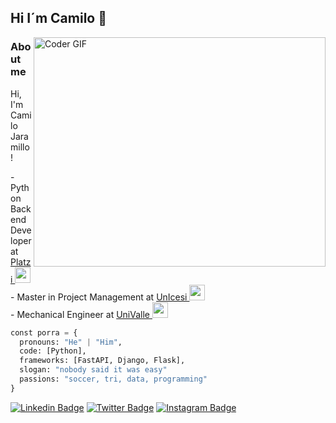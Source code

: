 ## Hi I´m Camilo 👋  

<img align="right" frameBorder="0" src="https://media.giphy.com/media/qgQUggAC3Pfv687qPC/giphy.gif" alt="Coder GIF" width="467" height="367">


### About me
<p align="left">
Hi, I'm Camilo Jaramillo! 
<p> - Python Backend Developer at <a href="http://platzi.com/home">Platzi  </a><img src="https://media.giphy.com/media/fYSnHlufseco8Fh93Z/giphy.gif" width="25">
</br> - Master in Project Management at <a href="https://icesi.edu.co/home">UnIcesi  </a><img src="https://media.giphy.com/media/fYSnHlufseco8Fh93Z/giphy.gif" width="25">
</br> - Mechanical Engineer at <a href="https://www.univalle.edu.co/">UniValle  </a><img src="https://media.giphy.com/media/fYSnHlufseco8Fh93Z/giphy.gif" width="25">

```Python
const porra = {
  pronouns: "He" | "Him",
  code: [Python],
  frameworks: [FastAPI, Django, Flask],
  slogan: "nobody said it was easy"
  passions: "soccer, tri, data, programming"
}
```
[![Linkedin Badge](https://img.shields.io/badge/-CamiloJaramillo-blue?style=flat&logo=Linkedin&logoColor=white&link=https://www.linkedin.com/in/camilo-jaramillo-076655b8/)](https://www.linkedin.com/in/camilo-jaramillo-076655b8/)
[![Twitter Badge](https://img.shields.io/badge/-@cajving-1ca0f1?style=flat&labelColor=1ca0f1&logo=twitter&logoColor=white&link=https://twitter.com/cajving)](https://twitter.com/cajving)
[![Instagram Badge](https://img.shields.io/badge/-@cajv88-D32B5C?style=flat&logo=instagram&logoColor=white&link=https://instagram.com/cajv88/)](https://instagram.com/cajv88)

<!--
**Porra8802/Porra8802** is a ✨ _special_ ✨ repository because its `README.md` (this file) appears on your GitHub profile.


<h2> 
Here are some ideas to get you started:

- 🔭 I’m currently working on ...
- 🌱 I’m currently learning ...
- 👯 I’m looking to collaborate on ...
- 🤔 I’m looking for help with ...
- 💬 Ask me about ...
- 📫 How to reach me: ...
- 😄 Pronouns: ...
- ⚡ Fun fact: ...
-->
